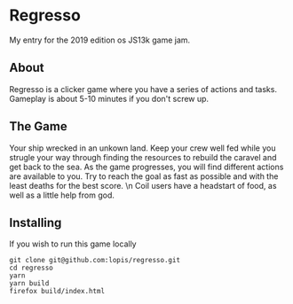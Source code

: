 # Regresso

My entry for the 2019 edition os JS13k game jam.

## About 

Regresso is a clicker game where you have a series of actions and tasks. Gameplay is about 5-10 minutes if you don't screw up.

## The Game

Your ship wrecked in an unkown land. Keep your crew well fed while you strugle your way through finding the resources to rebuild the caravel and get back to the sea. As the game progresses, you will find different actions are available to you. Try to reach the goal as fast as possible and with the least deaths for the best score. \n Coil users have a headstart of food, as well as a little help from god.

## Installing

If you wish to run this game locally

```
git clone git@github.com:lopis/regresso.git
cd regresso
yarn
yarn build
firefox build/index.html
```